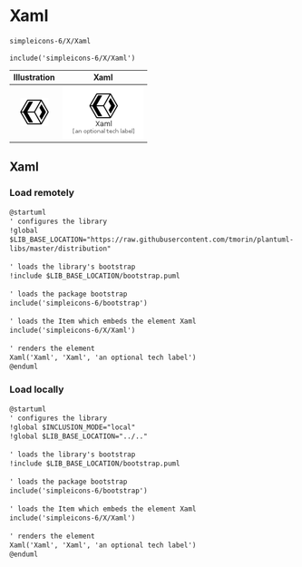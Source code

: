 # Xaml


```text
simpleicons-6/X/Xaml
```

```text
include('simpleicons-6/X/Xaml')
```



| Illustration | Xaml |
| :---: | :---: |
| ![illustration for Illustration](../../simpleicons-6/X/Xaml.png) | ![illustration for Xaml](../../simpleicons-6/X/Xaml.Local.png) |




## Xaml

### Load remotely
```plantuml
@startuml
' configures the library
!global $LIB_BASE_LOCATION="https://raw.githubusercontent.com/tmorin/plantuml-libs/master/distribution"

' loads the library's bootstrap
!include $LIB_BASE_LOCATION/bootstrap.puml

' loads the package bootstrap
include('simpleicons-6/bootstrap')

' loads the Item which embeds the element Xaml
include('simpleicons-6/X/Xaml')

' renders the element
Xaml('Xaml', 'Xaml', 'an optional tech label')
@enduml
```

### Load locally
```plantuml
@startuml
' configures the library
!global $INCLUSION_MODE="local"
!global $LIB_BASE_LOCATION="../.."

' loads the library's bootstrap
!include $LIB_BASE_LOCATION/bootstrap.puml

' loads the package bootstrap
include('simpleicons-6/bootstrap')

' loads the Item which embeds the element Xaml
include('simpleicons-6/X/Xaml')

' renders the element
Xaml('Xaml', 'Xaml', 'an optional tech label')
@enduml
```

